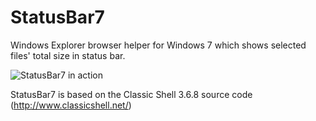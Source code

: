 # StatusBar7
Windows Explorer browser helper for Windows 7 which shows selected files' total size in status bar.

![StatusBar7 in action](https://github.com/T800G/StatusBar7/blob/master/StatusBar7%20screenshot.png)

StatusBar7 is based on the Classic Shell 3.6.8 source code (http://www.classicshell.net/)
